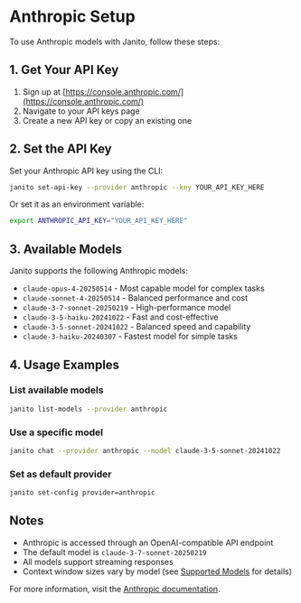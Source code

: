 # Anthropic Setup

To use Anthropic models with Janito, follow these steps:

## 1. Get Your API Key

1. Sign up at [https://console.anthropic.com/](https://console.anthropic.com/)
2. Navigate to your API keys page
3. Create a new API key or copy an existing one

## 2. Set the API Key

Set your Anthropic API key using the CLI:

```bash
janito set-api-key --provider anthropic --key YOUR_API_KEY_HERE
```

Or set it as an environment variable:

```bash
export ANTHROPIC_API_KEY="YOUR_API_KEY_HERE"
```

## 3. Available Models

Janito supports the following Anthropic models:

- `claude-opus-4-20250514` - Most capable model for complex tasks
- `claude-sonnet-4-20250514` - Balanced performance and cost
- `claude-3-7-sonnet-20250219` - High-performance model
- `claude-3-5-haiku-20241022` - Fast and cost-effective
- `claude-3-5-sonnet-20241022` - Balanced speed and capability
- `claude-3-haiku-20240307` - Fastest model for simple tasks

## 4. Usage Examples

### List available models

```bash
janito list-models --provider anthropic
```

### Use a specific model

```bash
janito chat --provider anthropic --model claude-3-5-sonnet-20241022
```

### Set as default provider

```bash
janito set-config provider=anthropic
```

## Notes

- Anthropic is accessed through an OpenAI-compatible API endpoint
- The default model is `claude-3-7-sonnet-20250219`
- All models support streaming responses
- Context window sizes vary by model (see [Supported Models](models/supported_models.md) for details)

For more information, visit the [Anthropic documentation](https://docs.anthropic.com/).